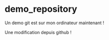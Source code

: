 # demo_repository
Un demo git est sur mon ordinateur maintenant !

Une modification depuis github !
